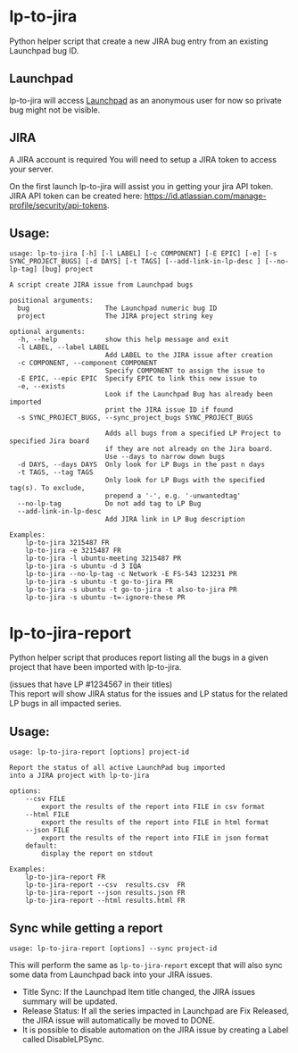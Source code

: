 # lp-to-jira
Python helper script that create a new JIRA bug entry from an existing Launchpad bug ID.

## Launchpad
lp-to-jira will access [Launchpad](https://launchpad.net/) as an anonymous user for now so private bug might not be visible.

## JIRA
A JIRA account is required You will need to setup a JIRA token to access your server.

On the first launch lp-to-jira will assist you in getting your jira API token. JIRA API token can be created here: https://id.atlassian.com/manage-profile/security/api-tokens.

## Usage:
```
usage: lp-to-jira [-h] [-l LABEL] [-c COMPONENT] [-E EPIC] [-e] [-s SYNC_PROJECT_BUGS] [-d DAYS] [-t TAGS] [--add-link-in-lp-desc ] [--no-lp-tag] [bug] project

A script create JIRA issue from Launchpad bugs

positional arguments:
  bug                   The Launchpad numeric bug ID
  project               The JIRA project string key

optional arguments:
  -h, --help            show this help message and exit
  -l LABEL, --label LABEL
                        Add LABEL to the JIRA issue after creation
  -c COMPONENT, --component COMPONENT
                        Specify COMPONENT to assign the issue to
  -E EPIC, --epic EPIC  Specify EPIC to link this new issue to
  -e, --exists
                        Look if the Launchpad Bug has already been imported
                        print the JIRA issue ID if found
  -s SYNC_PROJECT_BUGS, --sync_project_bugs SYNC_PROJECT_BUGS

                        Adds all bugs from a specified LP Project to specified Jira board
                        if they are not already on the Jira board.
                        Use --days to narrow down bugs
  -d DAYS, --days DAYS  Only look for LP Bugs in the past n days
  -t TAGS, --tag TAGS
                        Only look for LP Bugs with the specified tag(s). To exclude,
                        prepend a '-', e.g. '-unwantedtag'
  --no-lp-tag           Do not add tag to LP Bug
  --add-link-in-lp-desc
                        Add JIRA link in LP Bug description

Examples:
    lp-to-jira 3215487 FR
    lp-to-jira -e 3215487 FR
    lp-to-jira -l ubuntu-meeting 3215487 PR
    lp-to-jira -s ubuntu -d 3 IQA
    lp-to-jira --no-lp-tag -c Network -E FS-543 123231 PR
    lp-to-jira -s ubuntu -t go-to-jira PR
    lp-to-jira -s ubuntu -t go-to-jira -t also-to-jira PR
    lp-to-jira -s ubuntu -t=-ignore-these PR

```

# lp-to-jira-report
Python helper script that produces report listing all the bugs in a given project that have been imported with lp-to-jira.

(issues that have LP #1234567 in their titles)  
This report will show JIRA status for the issues and LP status for the related LP bugs in all impacted series.

## Usage:
```
usage: lp-to-jira-report [options] project-id

Report the status of all active LaunchPad bug imported
into a JIRA project with lp-to-jira

options:
    --csv FILE
        export the results of the report into FILE in csv format
    --html FILE
        export the results of the report into FILE in html format
    --json FILE
        export the results of the report into FILE in json format
    default:
        display the report on stdout

Examples:
    lp-to-jira-report FR
    lp-to-jira-report --csv  results.csv  FR
    lp-to-jira-report --json results.json FR
    lp-to-jira-report --html results.html FR
```

## Sync while getting a report
```
usage: lp-to-jira-report [options] --sync project-id
```

This will perform the same as `lp-to-jira-report` except that will also sync some data from Launchpad back into your JIRA issues.

- Title Sync: If the Launchpad Item title changed, the JIRA issues summary will be updated.
- Release Status: If all the series impacted in Launchpad are Fix Released, the JIRA issue will automatically be moved to DONE.
- It is possible to disable automation on the JIRA issue by creating a Label called DisableLPSync.
